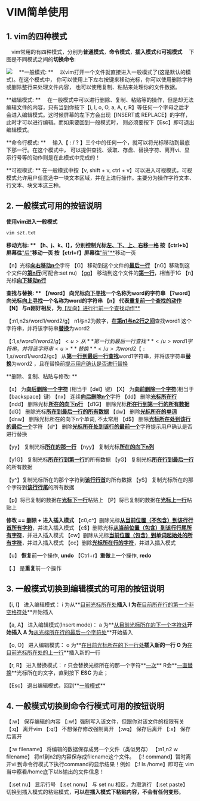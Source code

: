 # VIM简单使用
## 1. vim的四种模式
　vim常用的有四种模式，分别为**普通模式**，**命令模式**，**插入模式**和**可视模式**
　下图是不同模式之间的**切换命令**:

![](/home/szt/Downloads/53eb89158008bece_img3.jpg)　
**一般模式: **
　以vim打开一个文件就直接进入一般模式了(这是默认的模式)。在这个模式中， 你可以使用上下左右按键来移动光标，你可以使用删除字符或删除整行来处理文件内容， 也可以使用复制、粘贴来处理你的文件数据。

**编辑模式: **
　在一般模式中可以进行删除、复制、粘贴等的操作，但是却无法编辑文件的内容，只有当到你按下【i, I, o, O, a, A, r, R】等任何一个字母之后才会进入编辑模式。这时候屏幕的左下方会出现【INSERT或 REPLACE】的字样，此时才可以进行编辑。而如果要回到一般模式时， 则必须要按下【Esc】即可退出编辑模式。

**命令行模式: **
　输入【 : / ? 】三个中的任何一个，就可以将光标移动到最底下那一行。在这个模式中， 可以提供查找、读取、存盘、替换字符、离开vi、显示行号等的动作则是在此模式中完成的！

**可视模式: **
  在一般模式中按【v, shift + v, ctrl + v】可以进入可视模式，可视模式允许用户任意选中一块文本区域，并在上进行操作。主要分为操作字符文本、行文本、块文本这三种。 



## 2. 一般模式可用的按钮说明

**使用vim进入一般模式**

```bash
vim szt.txt
```

 **移动光标: **
【h、j、k、l】，分别控制光标<u>**左、下、上、右移一格**</u>
按【ctrl+b】屏幕往<u>**"后"**</u>移动一页
按【ctrl+f】屏幕往<u>**"前"**</u>移动一页

【n<space>】光标<u>**向右移动n个**</u>字符
【G】 移动到这个文件的<u>**最后一行**</u>
【nG】移动到这个文件的<u>**第n行**</u>(可配合:set nu)
【gg】 移动到这个文件的<u>**第一行**</u>，相当于1G
【n<Enter>】光标<u>**向下移动n行**</u>

**查找与替换: **
【/word】 向光标<u>**向下寻找**</u>一个名称为word的字符串
【?word】 向光标<u>**向上寻找**</u>一个名称为word的字符串
【n】 代表<u>**重复前一个查找的动作**</u>
【N】 与n刚好相反，为<u>**【反向】进行行前一个查找动作**</u>

【:n1,n2s/word1/word2/g】  n1与n2为数字，<u>**在第n1与n2行之间**</u>查找word1 这个字符串，并将该字符串<u>**替换**</u>为word2

【:1,$s/word1/word2/g】 <u>从**第一行到最后一行查找**</u>word1字符串，并将该字符串<u>**替换**</u>为word2
【:1,$s/word1/word2/gc】 从<u>**第一行到最后一行查找**</u>word1字符串，并将该字符串<u>**替换**</u>为word2 ，且在替换前<u>提示用户确认是否进行替换</u>

**删除、复制、粘贴与修改: **

【x】 为<u>**向后删除一个字符**</u> (相当于【del】键)
【X】 为<u>**向前删除一个字符**</u>(相当于【backspace】键)
【nx】 连续<u>**向后删除n个**</u>字符
【dd】 删除<u>**光标所在行**</u>
【ndd】 删除光标<u>**所在的向下n行**</u>
【d1G】 删除光标<u>**所在行到第一行的所有数据**</u>
【dG】 删除光标<u>**所在到最后一行的所有数据**</u>
【dw】 删除<u>**光标所在的单词**</u>
【dnw】 删除光标所在的向下n个单词, 不太常用
【d$】 删除<u>**光标所在处到该行的最后一个**</u>字符
【d^】 删除<u>**光标所在处到该行的最前一个**</u>字符提示用户确认是否进行替换

【yy】 复制光标<u>**所在的那一行**</u>
【nyy】 复制光标<u>**所在的向下n列**</u>

【y1G】 复制光标<u>**所在行到第一行**</u>的所有数据
【yG】 复制光标<u>**所在行到最后一行**</u>的所有数据

【y^】复制光标所在的那个字符到<u>**该行行首**</u>的所有数据
【y$】 复制光标所在的那个字符到<u>**该行行尾**</u>的所有数据

【p】将已复制的数据在<u>**光标下一行**</u>粘贴上
【P】将已复制的数据在<u>**光标上一行**</u>粘贴上

 **修改 == 删除 + 进入插入模式**
【c0,c^】删除光标<u>**从当前位置（不包含）到该行行首所有字符**</u>，并进入插入模式
【c$】删除光标<u>**从当前位置（包含）到该行行尾所有字符**</u>，并进入插入模式
【cw】删除从光标<u>**当前位置（包含）到单词起始处的所有字符**</u>，并进入插入模式
【cc】删除<u>**光标所在行的字符**</u>，并进入插入模式

【u】 **恢复**前一个操作, **undo**
【Ctrl+r】**重做**上一个操作, **redo**

【.】 是**重复**前一个操作



## 3. 一般模式切换到编辑模式的可用的按钮说明

【i, I】 进入编辑模式：
i 为从**<u>目前光标所在处</u>**插入
I 为在**<u>目前所在行的第一个非空格符处</u>**开始插入

【a, A】 进入编辑模式(Insert mode)：
a 为**<u>从目前光标所在的下一个字符处</u>**开始插入
A 为**<u>从光标所在行的最后一个字符处</u>**开始插入

【o, O】 进入编辑模式：
o 为**<u>在目前光标所在的下一行处</u>**插入新的一行
O 为**<u>在目前光标所在处的上一行</u>**插入新的一行

【r, R】 进入替换模式：
r 只会替换光标所在的那一个字符**<u>一次</u>**
R会**<u>一直替换</u>**光标所在的文字，直到按下 **ESC** 为止；

【Esc】 退出编辑模式，回到**<u>一般模式</u>**



## 4. 一般模式切换到命令行模式可用的按钮说明

【:w】 保存编辑的内容
【:w!】强制写入该文件，但跟你对该文件的权限有关
【:q】 离开vim
【:q!】 不想保存修改强制离开
【:wq】 保存后离开
【:x】 保存后离开

【:w filename】 将编辑的数据保存成另一个文件（类似另存）
【:n1,n2 w filename】 将n1到n2的内容保存成filename这个文件。
【:! command】暂时离开vi 到命令行模式下执行command的显示结果！例如 【:! ls /home】即可在 vim 当中察看/home底下以ls输出的文件信息！

【:set nu】 显示行号
【:set nonu】 与 set nu 相反，为取消行
【:set paste】 切换到插入模式的粘贴模式，**可以在插入模式下粘贴内容，不会有任何变形**。




